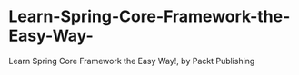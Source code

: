 # Learn-Spring-Core-Framework-the-Easy-Way-
Learn Spring Core Framework the Easy Way!, by Packt Publishing
